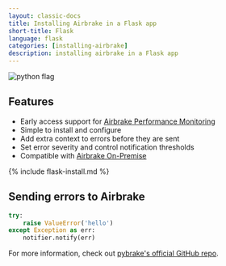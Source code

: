 ```yaml
---
layout: classic-docs
title: Installing Airbrake in a Flask app
short-title: Flask
language: flask
categories: [installing-airbrake]
description: installing airbrake in a Flask app
---
```


![python flag](/docs/assets/img/docs/python_flag.jpeg)

## Features
* Early access support for [Airbrake Performance Monitoring](/docs/performance-monitoring/flask/)
* Simple to install and configure
* Add extra context to errors before they are sent
* Set error severity and control notification thresholds
* Compatible with [Airbrake On-Premise](https://airbrake.io/enterprise)

{% include flask-install.md %}

## Sending errors to Airbrake

```py
try:
    raise ValueError('hello')
except Exception as err:
    notifier.notify(err)
```

For more information, check out [pybrake's official GitHub
repo](https://github.com/airbrake/pybrake#flask-integration).
